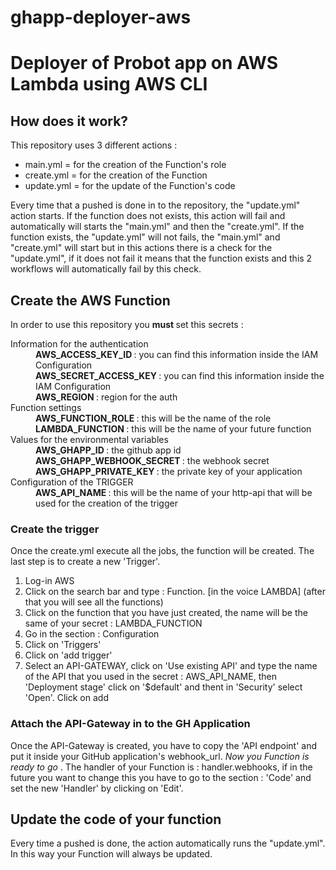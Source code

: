 # ghapp-deployer-aws
<h1>
Deployer of Probot app on AWS Lambda using AWS CLI 
</h1>
<body>
  <main>
    <section>
      <h2> How does it work? </h2>
      <p>
         This repository uses 3 different actions : 
      </p>
      <ul>
        <li> main.yml = for the creation of the Function's role </li>
        <li> create.yml = for the creation of the Function </li>
        <li> update.yml = for the update of the Function's code </li>
      </ul>
      <p>
        Every time that a pushed is done in to the repository, the "update.yml" action starts. If the function does not exists, this action will fail and automatically will starts the "main.yml" and then the "create.yml". If the function exists, the "update.yml" will not fails, the "main.yml" and "create.yml" will start but in this actions there is a check for the "update.yml", if it does not fail it means that the function exists and this 2 workflows will automatically fail by this check.
      </p>
    </section>
    <section>
      <h2> Create the AWS Function </h2>
        <p>
          In order to use this repository you <strong> must </strong> set this secrets :
        </p>
        <dl>
          <dt> Information for the authentication </dt>
          <dd> <strong> AWS_ACCESS_KEY_ID </strong> : you can find this information inside the IAM Configuration </dd>
          <dd> <strong> AWS_SECRET_ACCESS_KEY </strong> : you can find this information inside the IAM Configuration </dd>
          <dd> <strong> AWS_REGION </strong> : region for the auth </dd>
          <dt> Function settings </dt>
          <dd> <strong> AWS_FUNCTION_ROLE </strong> : this will be the name of the role </dd>
          <dd> <strong> LAMBDA_FUNCTION </strong> : this will be the name of your future function </dd>
          <dt> Values for the environmental variables </dt>
          <dd> <strong> AWS_GHAPP_ID </strong> : the github app id </dd>
          <dd> <strong> AWS_GHAPP_WEBHOOK_SECRET </strong> : the webhook secret </dd>
          <dd> <strong> AWS_GHAPP_PRIVATE_KEY </strong> : the private key of your application </dd>
          <dt> Configuration of the TRIGGER </dt>
          <dd> <strong> AWS_API_NAME </strong> : this will be the name of your http-api that will be used for the creation of the trigger </dd>
        </dl>
      <h3>Create the trigger</h3>
      <p>
          Once the create.yml execute all the jobs, the function will be created. The last step is to create a new 'Trigger'. 
      </p>
      <ol>
        <li> Log-in AWS </li>
        <li> Click on the search bar and type : Function. [in the voice LAMBDA] (after that you will see all the functions) </li>
        <li> Click on the function that you have just created, the name will be the same of your secret : LAMBDA_FUNCTION </li>
        <li> Go in the section : Configuration </li> 
        <li> Click on 'Triggers' </li>
        <li> Click on 'add trigger' </li>
        <li> Select an API-GATEWAY, click on 'Use existing API' and type the name of the API that you used in the secret : AWS_API_NAME, then 
        'Deployment stage' click on '$default' and thent in 'Security' select 'Open'. Click on add </li> 
      </ol>
        <h3>Attach the API-Gateway in to the GH Application </h3>
        <p>
            Once the API-Gateway is created, you have to copy the 'API endpoint' and put it inside your GitHub application's webhook_url. <i> Now you Function is ready to go </i>. The handler of your Function is : handler.webhooks, if in the future you want to change this you have to go to the section : 'Code' and set the new 'Handler' by clicking on 'Edit'.  
        </p>
      </ol>
    </section>
  
  <section>
    <h2> Update the code of your function </h2>
    <p>
      Every time a pushed is done, the action automatically runs the "update.yml". In this way your Function will always be updated. 
    </p>
  </section>
  </main>
</body>

